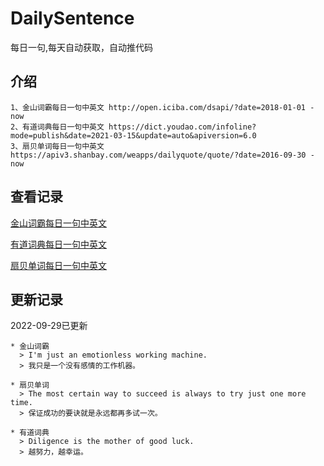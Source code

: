 # DailySentence

每日一句,每天自动获取，自动推代码

## 介绍

```
1、金山词霸每日一句中英文 http://open.iciba.com/dsapi/?date=2018-01-01 - now
2、有道词典每日一句中英文 https://dict.youdao.com/infoline?mode=publish&date=2021-03-15&update=auto&apiversion=6.0
3、扇贝单词每日一句中英文 https://apiv3.shanbay.com/weapps/dailyquote/quote/?date=2016-09-30 - now
```

## 查看记录

[金山词霸每日一句中英文](./data/iciba/)

[有道词典每日一句中英文](./data/youdao/)

[扇贝单词每日一句中英文](./data/shanbay/)

## 更新记录
2022-09-29已更新 
```
* 金山词霸
  > I'm just an emotionless working machine.
  > 我只是一个没有感情的工作机器。

* 扇贝单词
  > The most certain way to succeed is always to try just one more time.
  > 保证成功的要诀就是永远都再多试一次。

* 有道词典
  > Diligence is the mother of good luck.
  > 越努力，越幸运。

```
